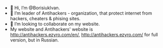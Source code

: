 - 👋 Hi, I’m @BorisiukIvan.
- 👀 I’m leader of Antihackers - organization, that protect internet from hackers, cheaters & phising sites.
- 💞️ I’m looking to collaborate on my website.
- My website and Antihackers' website is http://antihackers.ezyro.com/en/, http://antihackers.ezyro.com/ for full version, but in Russian.

<!---
BorisiukIvan/BorisiukIvan is a ✨ special ✨ repository because its `README.md` (this file) appears on your GitHub profile.
You can click the Preview link to take a look at your changes.
--->
